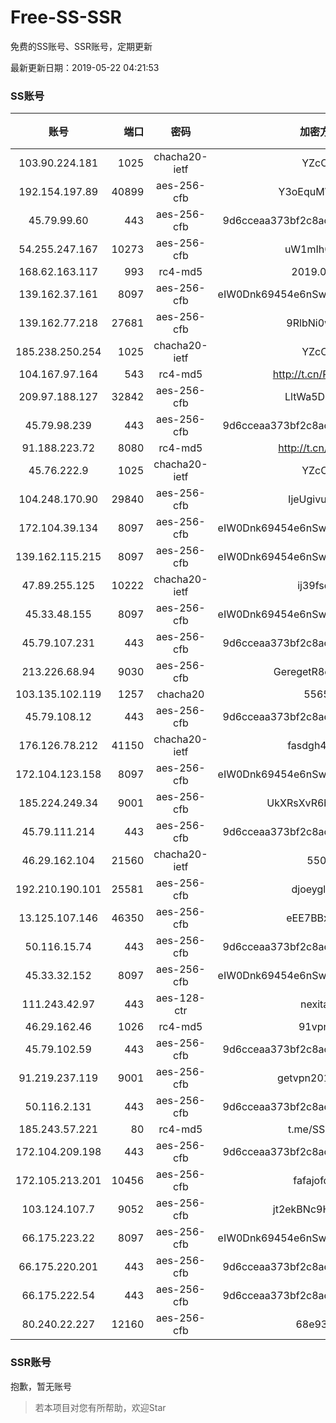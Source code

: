 # Free-SS-SSR

免费的SS账号、SSR账号，定期更新

最新更新日期：2019-05-22 04:21:53 

### SS账号

|账号|端口|密码|加密方式|更新时间|国家|
|:-----:|-----:|:----:|:----:|:----:|:----:|
|103.90.224.181|1025|chacha20-ietf|YZcCjQ|04:17:07|VN|
|192.154.197.89|40899|aes-256-cfb|Y3oEquMWO2DL|04:17:20|US|
|45.79.99.60|443|aes-256-cfb|9d6cceaa373bf2c8acb22e60b6a58be6|04:17:11|US|
|54.255.247.167|10273|aes-256-cfb|uW1mIh0rIJBs|04:17:07|SG|
|168.62.163.117|993|rc4-md5|2019.03.07|04:12:17|US|
|139.162.37.161|8097|aes-256-cfb|eIW0Dnk69454e6nSwuspv9DmS201tQ0D|04:17:13|SG|
|139.162.77.218|27681|aes-256-cfb|9RlbNi0wtL8L|04:17:18|JP|
|185.238.250.254|1025|chacha20-ietf|YZcCjQ|04:17:05|US|
|104.167.97.164|543|rc4-md5|http://t.cn/RD0D7sx|04:17:14|CA|
|209.97.188.127|32842|aes-256-cfb|LltWa5DFgKdn|04:17:19|GB|
|45.79.98.239|443|aes-256-cfb|9d6cceaa373bf2c8acb22e60b6a58be6|04:17:16|US|
|91.188.223.72|8080|rc4-md5|http://t.cn/EGJIyrl|04:17:16|RU|
|45.76.222.9|1025|chacha20-ietf|YZcCjQ|04:17:18|JP|
|104.248.170.90|29840|aes-256-cfb|IjeUgivu1k6Y|04:17:11|GB|
|172.104.39.134|8097|aes-256-cfb|eIW0Dnk69454e6nSwuspv9DmS201tQ0D|04:17:13|SG|
|139.162.115.215|8097|aes-256-cfb|eIW0Dnk69454e6nSwuspv9DmS201tQ0D|04:17:19|JP|
|47.89.255.125|10222|chacha20-ietf|ij39fsdgd|04:17:18|US|
|45.33.48.155|8097|aes-256-cfb|eIW0Dnk69454e6nSwuspv9DmS201tQ0D|04:17:18|US|
|45.79.107.231|443|aes-256-cfb|9d6cceaa373bf2c8acb22e60b6a58be6|04:17:17|US|
|213.226.68.94|9030|aes-256-cfb|GeregetR8cvQHzYr|04:17:20|DE|
|103.135.102.119|1257|chacha20|55654|04:17:18|US|
|45.79.108.12|443|aes-256-cfb|9d6cceaa373bf2c8acb22e60b6a58be6|04:17:16|US|
|176.126.78.212|41150|chacha20-ietf|fasdgh4fsgas|04:17:17|GB|
|172.104.123.158|8097|aes-256-cfb|eIW0Dnk69454e6nSwuspv9DmS201tQ0D|04:17:18|JP|
|185.224.249.34|9001|aes-256-cfb|UkXRsXvR6buDMG2Y|04:17:15|RU|
|45.79.111.214|443|aes-256-cfb|9d6cceaa373bf2c8acb22e60b6a58be6|04:17:14|US|
|46.29.162.104|21560|chacha20-ietf|5500|04:17:19|RU|
|192.210.190.101|25581|aes-256-cfb|djoeyglsdgs|04:17:10|US|
|13.125.107.146|46350|aes-256-cfb|eEE7BBxvgr3I|04:17:12|KR|
|50.116.15.74|443|aes-256-cfb|9d6cceaa373bf2c8acb22e60b6a58be6|04:17:16|US|
|45.33.32.152|8097|aes-256-cfb|eIW0Dnk69454e6nSwuspv9DmS201tQ0D|04:17:14|US|
|111.243.42.97|443|aes-128-ctr|nexitally|04:17:20|TW|
|46.29.162.46|1026|rc4-md5|91vpn.cf|04:17:14|RU|
|45.79.102.59|443|aes-256-cfb|9d6cceaa373bf2c8acb22e60b6a58be6|04:17:17|US|
|91.219.237.119|9001|aes-256-cfb|getvpn20190501|04:17:19|HU|
|50.116.2.131|443|aes-256-cfb|9d6cceaa373bf2c8acb22e60b6a58be6|04:17:16|US|
|185.243.57.221|80|rc4-md5|t.me/SSRSUB|04:17:20|US|
|172.104.209.198|443|aes-256-cfb|9d6cceaa373bf2c8acb22e60b6a58be6|04:17:18|US|
|172.105.213.201|10456|aes-256-cfb|fafajofdsgc|04:17:06|JP|
|103.124.107.7|9052|aes-256-cfb|jt2ekBNc9HuVtm2a|04:17:18|US|
|66.175.223.22|8097|aes-256-cfb|eIW0Dnk69454e6nSwuspv9DmS201tQ0D|04:17:17|US|
|66.175.220.201|443|aes-256-cfb|9d6cceaa373bf2c8acb22e60b6a58be6|04:17:11|US|
|66.175.222.54|443|aes-256-cfb|9d6cceaa373bf2c8acb22e60b6a58be6|04:17:18|US|
|80.240.22.227|12160|aes-256-cfb|68e93rrm|04:17:11|DE|


### SSR账号

抱歉，暂无账号



> 若本项目对您有所帮助，欢迎Star